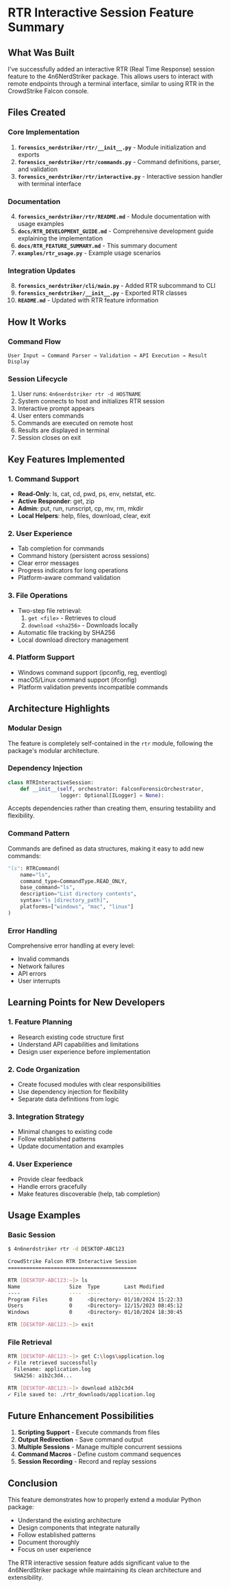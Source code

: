 # RTR Interactive Session Feature Summary

## What Was Built

I've successfully added an interactive RTR (Real Time Response) session feature to the 4n6NerdStriker package. This allows users to interact with remote endpoints through a terminal interface, similar to using RTR in the CrowdStrike Falcon console.

## Files Created

### Core Implementation
1. **`forensics_nerdstriker/rtr/__init__.py`** - Module initialization and exports
2. **`forensics_nerdstriker/rtr/commands.py`** - Command definitions, parser, and validation
3. **`forensics_nerdstriker/rtr/interactive.py`** - Interactive session handler with terminal interface

### Documentation
4. **`forensics_nerdstriker/rtr/README.md`** - Module documentation with usage examples
5. **`docs/RTR_DEVELOPMENT_GUIDE.md`** - Comprehensive development guide explaining the implementation
6. **`docs/RTR_FEATURE_SUMMARY.md`** - This summary document
7. **`examples/rtr_usage.py`** - Example usage scenarios

### Integration Updates
8. **`forensics_nerdstriker/cli/main.py`** - Added RTR subcommand to CLI
9. **`forensics_nerdstriker/__init__.py`** - Exported RTR classes
10. **`README.md`** - Updated with RTR feature information

## How It Works

### Command Flow
```
User Input → Command Parser → Validation → API Execution → Result Display
```

### Session Lifecycle
1. User runs: `4n6nerdstriker rtr -d HOSTNAME`
2. System connects to host and initializes RTR session
3. Interactive prompt appears
4. User enters commands
5. Commands are executed on remote host
6. Results are displayed in terminal
7. Session closes on exit

## Key Features Implemented

### 1. Command Support
- **Read-Only**: ls, cat, cd, pwd, ps, env, netstat, etc.
- **Active Responder**: get, zip
- **Admin**: put, run, runscript, cp, mv, rm, mkdir
- **Local Helpers**: help, files, download, clear, exit

### 2. User Experience
- Tab completion for commands
- Command history (persistent across sessions)
- Clear error messages
- Progress indicators for long operations
- Platform-aware command validation

### 3. File Operations
- Two-step file retrieval:
  1. `get <file>` - Retrieves to cloud
  2. `download <sha256>` - Downloads locally
- Automatic file tracking by SHA256
- Local download directory management

### 4. Platform Support
- Windows command support (ipconfig, reg, eventlog)
- macOS/Linux command support (ifconfig)
- Platform validation prevents incompatible commands

## Architecture Highlights

### Modular Design
The feature is completely self-contained in the `rtr` module, following the package's modular architecture.

### Dependency Injection
```python
class RTRInteractiveSession:
    def __init__(self, orchestrator: FalconForensicOrchestrator, 
                 logger: Optional[ILogger] = None):
```
Accepts dependencies rather than creating them, ensuring testability and flexibility.

### Command Pattern
Commands are defined as data structures, making it easy to add new commands:
```python
"ls": RTRCommand(
    name="ls",
    command_type=CommandType.READ_ONLY,
    base_command="ls",
    description="List directory contents",
    syntax="ls [directory_path]",
    platforms=["windows", "mac", "linux"]
)
```

### Error Handling
Comprehensive error handling at every level:
- Invalid commands
- Network failures
- API errors
- User interrupts

## Learning Points for New Developers

### 1. Feature Planning
- Research existing code structure first
- Understand API capabilities and limitations
- Design user experience before implementation

### 2. Code Organization
- Create focused modules with clear responsibilities
- Use dependency injection for flexibility
- Separate data definitions from logic

### 3. Integration Strategy
- Minimal changes to existing code
- Follow established patterns
- Update documentation and examples

### 4. User Experience
- Provide clear feedback
- Handle errors gracefully
- Make features discoverable (help, tab completion)

## Usage Examples

### Basic Session
```bash
$ 4n6nerdstriker rtr -d DESKTOP-ABC123

CrowdStrike Falcon RTR Interactive Session
==========================================

RTR [DESKTOP-ABC123:~]> ls
Name                Size  Type        Last Modified
----                ----  ----        -------------
Program Files       0     <Directory> 01/10/2024 15:22:33
Users               0     <Directory> 12/15/2023 08:45:12
Windows             0     <Directory> 01/10/2024 18:30:45

RTR [DESKTOP-ABC123:~]> exit
```

### File Retrieval
```bash
RTR [DESKTOP-ABC123:~]> get C:\logs\application.log
✓ File retrieved successfully
  Filename: application.log
  SHA256: a1b2c3d4...

RTR [DESKTOP-ABC123:~]> download a1b2c3d4
✓ File saved to: ./rtr_downloads/application.log
```

## Future Enhancement Possibilities

1. **Scripting Support** - Execute commands from files
2. **Output Redirection** - Save command output
3. **Multiple Sessions** - Manage multiple concurrent sessions
4. **Command Macros** - Define custom command sequences
5. **Session Recording** - Record and replay sessions

## Conclusion

This feature demonstrates how to properly extend a modular Python package:
- Understand the existing architecture
- Design components that integrate naturally
- Follow established patterns
- Document thoroughly
- Focus on user experience

The RTR interactive session feature adds significant value to the 4n6NerdStriker package while maintaining its clean architecture and extensibility.